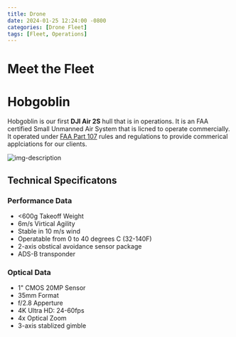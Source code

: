 ```yaml
---
title: Drone
date: 2024-01-25 12:24:00 -0800
categories: [Drone Fleet]
tags: [Fleet, Operations]
---
```


# Meet the Fleet 

# Hobgoblin
Hobgoblin is our first **DJI Air 2S** hull that is in operations.  It is an FAA certified Small Unmanned Air System that is licned to operate commercially.  It operated under [FAA Part 107](https://www.ecfr.gov/current/title-14/chapter-I/subchapter-F/part-107) rules and regulations to provide commerical applciations for our clients.

![img-description](https://images.we-saas.com/insecure/fill/1000/0/ce/0/plain/https://businesspress.fra1.digitaloceanspaces.com/uploads/pix-prod/1665069949_Dji-Air-2s-Main-Image.png@webp)

## Technical Specificatons

### Performance Data
- <600g Takeoff Weight
- 6m/s Virtical Agility
- Stable in 10 m/s wind
- Operatable from 0 to 40 degrees C (32-140F)
- 2-axis obstical avoidance sensor package
- ADS-B transponder

### Optical Data
- 1" CMOS 20MP Sensor
- 35mm Format
- f/2.8 Apperture
- 4K Ultra HD: 24-60fps
- 4x Optical Zoom
- 3-axis stablized gimble